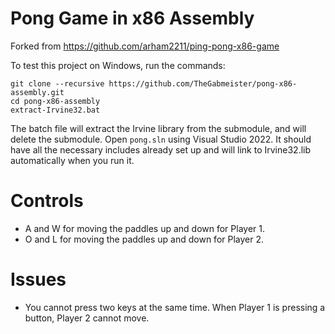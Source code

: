 # Pong Game in x86 Assembly

Forked from https://github.com/arham2211/ping-pong-x86-game

To test this project on Windows, run the commands:
```
git clone --recursive https://github.com/TheGabmeister/pong-x86-assembly.git
cd pong-x86-assembly
extract-Irvine32.bat
```
The batch file will extract the Irvine library from the submodule, and will delete the submodule. Open `pong.sln` using Visual Studio 2022. It should have all the necessary includes already set up and will link to Irvine32.lib automatically when you run it.

# Controls
- A and W for moving the paddles up and down for Player 1.
- O and L for moving the paddles up and down for Player 2.

# Issues
- You cannot press two keys at the same time. When Player 1 is pressing a button, Player 2 cannot move.